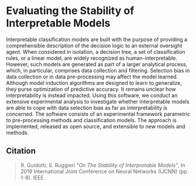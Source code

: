 # Evaluating the Stability of Interpretable Models

Interpretable classification models are built with the purpose of providing a comprehensible description of the decision logic to an external oversight agent. When considered in isolation, a decision tree, a set of classification rules, or a linear model, are widely recognized as human-interpretable. However, such models are generated as part of a larger analytical process, which, in particular, comprises data collection and filtering. Selection bias in data collection or in data pre-processing may affect the model learned. Although model induction algorithms are designed to learn to generalize, they  purse optimization of predictive accuracy. It remains unclear how interpretability is instead impacted. Using this software, we conduct an extensive experimental analysis to investigate whether interpretable models are able to cope with data selection bias as far as interpretability is concerned. The software consists of an experimental framework parametric to pre-processing methods and classification models. The approach is implemented, released as open source, and extensible to new models and methods.

## Citation
> R. Guidotti, S. Ruggieri *"On The Stability of Interpretable Models"*, In 2019 International Joint Conference on Neural Networks (IJCNN) (pp. 1-8). IEEE.

